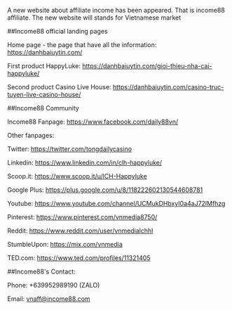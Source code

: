 A new website about affiliate income has been appeared. That is income88 affiliate.
The new website will stands for Vietnamese market

##Income88 official landing pages

Home page - the page that have all the information: https://danhbaiuytin.com/

First product HappyLuke: https://danhbaiuytin.com/gioi-thieu-nha-cai-happyluke/

Second product Casino Live House: https://danhbaiuytin.com/casino-truc-tuyen-live-casino-house/

##Income88 Community

Income88 Fanpage: https://www.facebook.com/daily88vn/

Other fanpages:

Twitter: https://twitter.com/tongdailycasino

Linkedin: https://www.linkedin.com/in/clh-happyluke/

Scoop.it: https://www.scoop.it/u/lCH-Happyluke

Google Plus:	https://plus.google.com/u/8/118222602130544608781

Youtube:	https://www.youtube.com/channel/UCMukDHbxyI0a4aJ72lMfhzg

Pinterest:	https://www.pinterest.com/vnmedia8750/

Reddit:	https://www.reddit.com/user/vnmedialchhl

StumbleUpon:	https://mix.com/vnmedia

TED.com:	https://www.ted.com/profiles/11321405

##Income88's Contact:

Phone: +639952989190 (ZALO)

Email: vnaff@income88.com
